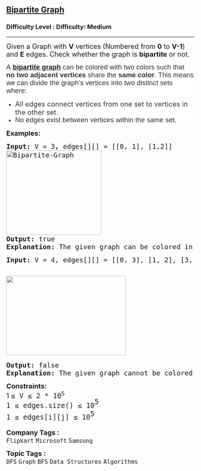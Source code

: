 <h2><a href="https://www.geeksforgeeks.org/problems/bipartite-graph/1?page=1&category=Graph&sortBy=submissions">Bipartite Graph</a></h2><h3>Difficulty Level : Difficulty: Medium</h3><hr><div class="problems_problem_content__Xm_eO"><p><span style="font-size: 18px;">Given a Graph with <strong>V</strong>&nbsp;vertices (Numbered from&nbsp;<strong>0</strong>&nbsp;to&nbsp;<strong>V-1</strong>) and&nbsp;<strong>E</strong> edges.&nbsp;Check whether the graph is <strong>bipartite</strong> or not.</span></p>
<p dir="ltr" style="box-sizing: border-box; margin: 0px 0px 10px; padding: 0px; border: 0px; font-size: 18px; vertical-align: baseline; color: #273239; font-family: Nunito, sans-serif; letter-spacing: 0.162px; background-color: #ffffff;"><span style="box-sizing: border-box; margin: 0px; padding: 0px; border: 0px; vertical-align: baseline;">A</span><strong style="box-sizing: border-box; margin: 0px; padding: 0px; border: 0px; vertical-align: baseline;">&nbsp;<a href="https://www.geeksforgeeks.org/what-is-bipartite-graph/" target="_blank" rel="noopener">bipartite graph</a>&nbsp;</strong><span style="box-sizing: border-box; margin: 0px; padding: 0px; border: 0px; vertical-align: baseline;">can be colored with two colors such that <strong>no two</strong> <strong>adjacent</strong> <strong>vertices</strong> share the <strong>same color</strong>. This means we can divide the graph’s vertices into two distinct sets where:</span></p>
<ul>
<li dir="ltr" style="box-sizing: border-box; border: 0px; font-size: 18px; vertical-align: baseline; color: #273239; font-family: Nunito, sans-serif; letter-spacing: 0.162px; background-color: #ffffff;"><span style="font-family: -apple-system, BlinkMacSystemFont, 'Segoe UI', Roboto, Oxygen, Ubuntu, Cantarell, 'Open Sans', 'Helvetica Neue', sans-serif;">All edges connect vertices from one set to vertices in the other set.</span></li>
<li dir="ltr" style="box-sizing: border-box; border: 0px; font-size: 18px; vertical-align: baseline; color: #273239; font-family: Nunito, sans-serif; letter-spacing: 0.162px; background-color: #ffffff;">No edges exist between vertices within the same set.</li>
</ul>
<p><span style="font-size: 18px;"><strong>Examples:</strong></span></p>
<pre><span style="font-size: 18px;"><strong>Input:</strong> V = 3<strong>, </strong>edges[][] = [[0, 1], [1,2]]
<img src="https://media.geeksforgeeks.org/wp-content/uploads/20240926114602/Bipartite-Graph.webp" alt="Bipartite-Graph" width="254" height="226">
<strong>Output: </strong>true
<strong>Explanation: </strong>The given graph can be colored in two colors so, it is a bipartite graph.
</span></pre>
<pre><span style="font-size: 18px;"><strong>Input: </strong>V = 4, edges[][] = [[0, 3], [1, 2], [3, 2], [0, 2]]<br></span><br><br><img src="https://media.geeksforgeeks.org/img-practice/prod/addEditProblem/700410/Web/Other/blobid0_1735020917.webp" width="319" height="212"><br><br><span style="font-size: 18px;"><strong>Output: </strong>false <br><strong>Explanation: </strong>The given graph cannot be colored in two colors such that color of adjacent vertices differs. </span></pre>
<p><span style="font-size: 18px;"><strong style="font-size: 18px;">Constraints:<br></strong><span style="font-size: 18px;">1&nbsp;</span><span style="color: #1e2229; font-family: 'andale mono', monospace; font-size: 18.6667px; background-color: #ffffff;">≤ V&nbsp;</span><span style="color: #1e2229; font-family: 'andale mono', monospace; font-size: 18.6667px; background-color: #ffffff;">≤ 2 </span><span style="color: #1e2229; font-family: 'andale mono', monospace; font-size: 18.6667px; background-color: #ffffff;">* 10</span><span style="color: #1e2229; white-space: normal; background-color: #ffffff;"><sup>5</sup></span><br><span style="font-family: 'andale mono', monospace; font-size: 14pt;"><span style="color: #1e2229; white-space: normal; background-color: #ffffff;">1 ≤ edges.size() ≤ 10</span><span style="box-sizing: border-box; line-height: 1.7em; position: relative; vertical-align: baseline; top: -0.5em; color: #1e2229; background-color: #ffffff; white-space: normal;">5<br style="box-sizing: border-box; line-height: 1.7em; color: var(--text-color) !important; background-color: var(--background) !important;"></span><span style="color: #1e2229; white-space: normal; background-color: #ffffff;">1 ≤ edges[i][j] ≤ 10</span><span style="box-sizing: border-box; line-height: 1.7em; position: relative; vertical-align: baseline; top: -0.5em; color: #1e2229; background-color: #ffffff; white-space: normal;">5</span></span><br></span></p></div><p><span style=font-size:18px><strong>Company Tags : </strong><br><code>Flipkart</code>&nbsp;<code>Microsoft</code>&nbsp;<code>Samsung</code>&nbsp;<br><p><span style=font-size:18px><strong>Topic Tags : </strong><br><code>DFS</code>&nbsp;<code>Graph</code>&nbsp;<code>BFS</code>&nbsp;<code>Data Structures</code>&nbsp;<code>Algorithms</code>&nbsp;